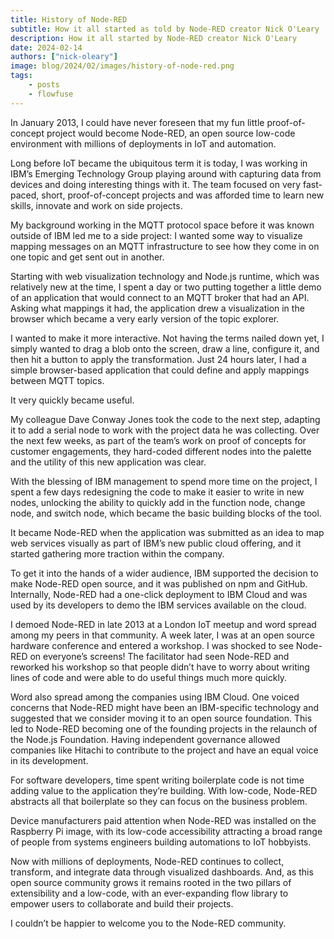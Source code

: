 ```yaml
---
title: History of Node-RED
subtitle: How it all started as told by Node-RED creator Nick O'Leary
description: How it all started by Node-RED creator Nick O'Leary
date: 2024-02-14
authors: ["nick-oleary"]
image: blog/2024/02/images/history-of-node-red.png
tags:
    - posts
    - flowfuse
---
```



In January 2013, I could have never foreseen that my fun little proof-of-concept project would become Node-RED, an open source low-code environment with millions of deployments in IoT and automation.

<!--more-->

Long before IoT became the ubiquitous term it is today, I was working in IBM’s Emerging Technology Group playing around with capturing data from devices and doing interesting things with it. The team focused on very fast-paced, short, proof-of-concept projects and was afforded time to learn new skills, innovate and work on side projects.

My background working in the MQTT protocol space before it was known outside of IBM led me to a side project: I wanted some way to visualize mapping messages on an MQTT infrastructure to see how they come in on one topic and get sent out in another.

Starting with web visualization technology and Node.js runtime, which was relatively new at the time, I spent a day or two putting together a little demo of an application that would connect to an MQTT broker that had an API. Asking what mappings it had, the application drew a visualization in the browser which became a very early version of the topic explorer.

I wanted to make it more interactive. Not having the terms nailed down yet, I simply wanted to drag a blob onto the screen, draw a line, configure it, and then hit a button to apply the transformation. Just 24 hours later, I had a simple browser-based application that could define and apply mappings between MQTT topics. 

It very quickly became useful. 

My colleague Dave Conway Jones took the code to the next step, adapting it to add a serial node to work with the project data he was collecting. Over the next few weeks, as part of the team’s work on proof of concepts for customer engagements, they hard-coded different nodes into the palette and the utility of this new application was clear. 

With the blessing of IBM management to spend more time on the project, I spent a few days redesigning the code to make it easier to write in new nodes, unlocking the ability to quickly add in the function node, change node, and switch node, which became the basic building blocks of the tool.

It became Node-RED when the application was submitted as an idea to map web services visually as part of IBM’s new public cloud offering, and it started gathering more traction within the company. 

To get it into the hands of a wider audience, IBM supported the decision to make Node-RED open source, and it was published on npm and GitHub. Internally, Node-RED had a one-click deployment to IBM Cloud and was used by its developers to demo the IBM services available on the cloud.

I demoed Node-RED in late 2013 at a London IoT meetup and word spread among my peers in that community. A week later, I was at an open source hardware conference and entered a workshop. I was shocked to see Node-RED on everyone’s screens! The facilitator had seen Node-RED and reworked his workshop so that people didn’t have to worry about writing lines of code and were able to do useful things much more quickly.

Word also spread among the companies using IBM Cloud. One voiced concerns that Node-RED might have been an IBM-specific technology and suggested that we consider moving it to an open source foundation. This led to Node-RED becoming one of the founding projects in the relaunch of the Node.js Foundation. Having independent governance allowed companies like Hitachi to contribute to the project and have an equal voice in its development.

For software developers, time spent writing boilerplate code is not time adding value to the application they’re building. With low-code, Node-RED abstracts all that boilerplate so they can focus on the business problem. 

Device manufacturers paid attention when Node-RED was installed on the Raspberry Pi image, with its low-code accessibility attracting a broad range of people from systems engineers building automations to IoT hobbyists.

Now with millions of deployments, Node-RED continues to collect, transform, and integrate data through visualized dashboards. And, as this open source community grows it remains rooted in the two pillars of extensibility and a low-code, with an ever-expanding flow library to empower users to collaborate and build their projects. 

I couldn’t be happier to welcome you to the Node-RED community.
